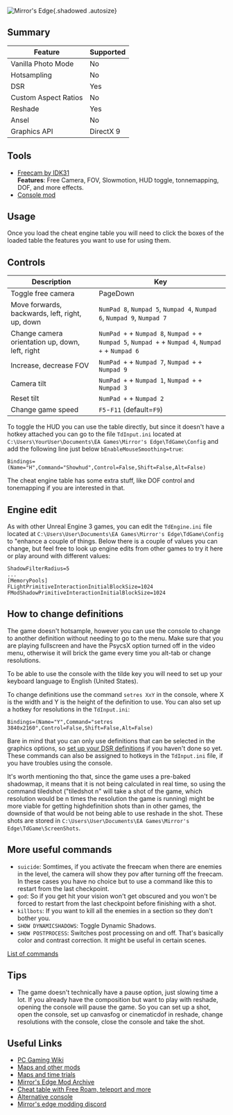 ![Mirror's Edge](Images\mirrors_edge.png "Shot by Barkar B"){.shadowed .autosize}
 
## Summary
 
Feature | Supported
--|--
Vanilla Photo Mode | No
Hotsampling | No
DSR | Yes
Custom Aspect Ratios | No
Reshade | Yes
Ansel | No
Graphics API | DirectX 9
 
## Tools
 
* [Freecam by IDK31](..\CheatTables\MirrorsEdge_freecam0.02.CT)  
**Features**: Free Camera, FOV, Slowmotion, HUD toggle, tonnemapping, DOF, and more effects.
* [Console mod](https://www.moddb.com/games/mirrors-edge/addons/windowed-mode-and-console)
## Usage
 
Once you load the cheat engine table you will need to click the boxes of the loaded table the features you want to use for using them.
 
## Controls
 
Description | Key
--|--
Toggle free camera | PageDown
Move forwards, backwards, left, right, up, down | `NumPad 8`, `Numpad 5`, `Numpad 4`, `Numpad 6`, `Numpad 9`, `Numpad 7`
Change camera orientation up, down, left, right | `NumPad +` + `Numpad 8`, `Numpad +` + `Numpad 5`, `Numpad +` + `Numpad 4`, `Numpad +` + `Numpad 6`
Increase, decrease FOV | `NumPad +` + `Numpad 7`, `Numpad +` + `Numpad 9`
Camera tilt | `NumPad +` + `Numpad 1`, `Numpad +` + `Numpad 3`
Reset tilt | `NumPad +` + `Numpad 2`
Change game speed | `F5`-`F11` (default=`F9`)
 
To toggle the HUD you can use the table directly, but since it doesn't have a hotkey attached you can go to the file `TdInput.ini` located at `C:\Users\YourUser\Documents\EA Games\Mirror's Edge\TdGame\Config` and add the following line just below `bEnableMouseSmoothing=true`:
 
```
Bindings=(Name="H",Command="Showhud",Control=False,Shift=False,Alt=False)
```
 
The cheat engine table has some extra stuff, like DOF control and tonemapping if you are interested in that.
 
## Engine edit
 
As with other Unreal Engine 3 games, you can edit the `TdEngine.ini` file located at `C:\Users\User\Documents\EA Games\Mirror's Edge\TdGame\Config` to "enhance a couple of things. Below there is a couple of values you can change, but feel free to look up engine edits from other games to try it here or play around with different values:
 
```
ShadowFilterRadius=5
...
[MemoryPools]
FLightPrimitiveInteractionInitialBlockSize=1024
FModShadowPrimitiveInteractionInitialBlockSize=1024
```
 
## How to change definitions
 
The game doesn't hotsample, however you can use the console to change to another definition without needing to go to the menu. Make sure that you are playing fullscreen and have the PsycsX option turned off in the video menu, otherwise it will brick the game every time you alt-tab or change resolutions.
 
To be able to use the console with the tilde key you will need to set up your keyboard language to English (United States).
 
To change definitions use the command `setres XxY` in the console, where X is the width and Y is the height of the definition to use. You can also set up a hotkey for resolutions in the `TdInput.ini`:
 
```
Bindings=(Name="Y",Command="setres 3840x2160",Control=False,Shift=False,Alt=False)
```
 
Bare in mind that you can only use definitions that can be selected in the graphics options, so [set up your DSR definitions](https://framedsc.github.io/GeneralGuides/custom_dsr_resolutions.htm) if you haven't done so yet. These commands can also be assigned to hotkeys in the `TdInput.ini` file, if you have troubles using the console.
 
It's worth mentioning tho that, since the game uses a pre-baked shadowmap, it means that it is not being calculated in real time, so using the command tiledshot ("tiledshot n" will take a shot of the game, which resolution would be n times the resolution the game is running) might be more viable for getting highdefinition shots than in other games, the downside of that would be not being able to use reshade in the shot. These shots are stored in `C:\Users\User\Documents\EA Games\Mirror's Edge\TdGame\ScreenShots`.
 

 
## More useful commands
 
- `suicide`: Somtimes, if you activate the freecam when there are enemies in the level, the camera will show they pov after turning off the freecam. In these cases you have no choice but to use a command like this to restart from the last checkpoint. 
- `god`: So if you get hit your vision won't get obscured and you won't be forced to restart from the last checkpoint before finishing with a shot.
- `killbots`: If you want to kill all the enemies in a section so they don't bother you.
- `SHOW DYNAMICSHADOWS`: Toggle Dynamic Shadows.
- `SHOW POSTPROCESS`: Switches post processing on and off. That's basically color and contrast correction. It might be useful in certain scenes.
 
[List of commands](https://pastebin.com/wNzxR0By)
 
## Tips
 
- The game doesn't technically have a pause option, just slowing time a lot. If you already have the composition but want to play with reshade, opening the console will pause the game. So you can set up a shot, open the console, set up canvasfog or cinematicdof in reshade, change resolutions with the console, close the console and take the shot.  
## Useful Links
 
* [PC Gaming Wiki](https://www.pcgamingwiki.com/wiki/Mass_Effect:_Andromeda)
* [Maps and other mods](https://www.moddb.com/games/mirrors-edge/addons)
* [Maps and time trials](https://www.reddit.com/r/mirrorsedge/comments/417khh/01152015_updated_mods_list/)
* [Mirror's Edge Mod Archive](https://archive.org/details/mirrorsedge_modarchive)
* [Cheat table with Free Roam, teleport and more](https://fearlessrevolution.com/viewtopic.php?t=15343)
* [Alternative console](https://github.com/btbd/mmultiplayer)
* [Mirror's edge modding discord](https://discord.com/invite/gV8QW6F)

